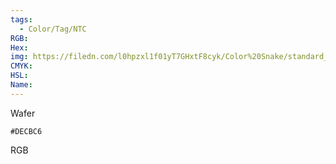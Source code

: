 ```yaml
---
tags:
  - Color/Tag/NTC
RGB:
Hex:
img: https://filedn.com/l0hpzxl1f01yT7GHxtF8cyk/Color%20Snake/standard_csv_to_svg/DECBC6.svg
CMYK:
HSL:
Name:
---
```

Wafer
```palette
#DECBC6
```
RGB
